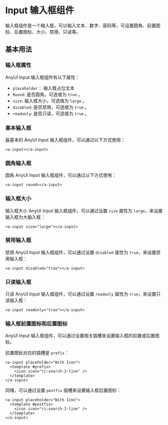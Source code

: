 # Input 输入框组件

输入框组件是一个输入框，可以输入文本、数字、密码等，可设置圆角、前置图标、后置图标、大小、禁用、只读等。

## 基本用法

### 输入框属性

AnyUI Input 输入框组件有以下属性：

- `placeholder`： 输入框占位文本
- `Round`: 是否圆角，可选值为 `true` 。
- `size`: 输入框大小，可选值为 `large` 。
- `disabled`: 是否禁用，可选值为 `true` 。
- `readonly`: 是否只读，可选值为 `true` 。

### 基本输入框

最基本的 AnyUI Input 输入框组件，可以通过以下方式使用：

```vuejs
<a-input></a-input>
```

### 圆角输入框

圆角 AnyUI Input 输入框组件，可以通过以下方式使用：

```vuejs
<a-input round></a-input>
```

### 输入框大小

输入框大小 AnyUI Input 输入框组件，可以通过设置 `size` 属性为 `large`，来设置输入框为大输入框：

```vuejs
<a-input size="large"></a-input>
```

### 禁用输入框

禁用 AnyUI Input 输入框组件，可以通过设置 `disabled` 属性为 `true`，来设置禁用输入框：

```vuejs
<a-input disabled="true"></a-input>
```

### 只读输入框

只读 AnyUI Input 输入框组件，可以通过设置 `readonly` 属性为 `true`，来设置只读输入框：

```vuejs
<a-input readonly="true"></a-input>
```

### 输入框前置图标和后置图标

AnyUI Input 输入框组件，可以通过设置相关插槽来设置输入框的前置或后置图标。

前置图标对应的插槽是 `prefix`：

```vue
<a-input placeholder="With Icon">
  <template #prefix>
    <icon icon="ri:search-2-line" />
  </template>
</a-input>
```

同理，可以通过设置 `postfix` 插槽来设置输入框后置图标：

```vue
<a-input placeholder="With Icon">
  <template #postfix>
    <icon icon="ri:search-2-line" />
  </template>
</a-input>
```
